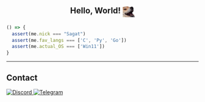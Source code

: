 <div>
  <h2 align="center">Hello, World!
    <img align="center" src="doge.png" width="32px"/>
  </h2>
</div>

```js
() => {
  assert(me.nick === "Sagat")
  assert(me.fav_langs === ['C', 'Py', 'Go'])
  assert(me.actual_OS === ['Win11'])
}
```
---
## Contact
[<kbr> ![Discord](https://img.shields.io/badge/Discord-%235865F2.svg?style=for-the-badge&logo=discord&logoColor=white) </kbr>](https://discord.com/users/891742803791585400)
[<kbr> ![Telegram](https://img.shields.io/badge/Telegram-2CA5E0?style=for-the-badge&logo=telegram&logoColor=white) </kbr> ](https://t.me/TheAbyssWalk3r)




